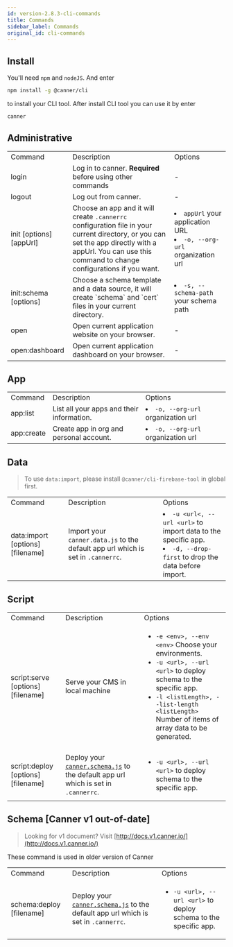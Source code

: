 ```yaml
---
id: version-2.8.3-cli-commands
title: Commands
sidebar_label: Commands
original_id: cli-commands
---
```


## Install

You'll need `npm` and `nodeJS`. And enter

```sh
npm install -g @canner/cli
```

to install your CLI tool. After install CLI tool you can use it by enter

```sh
canner
```

## Administrative

<table>
  <tr>
    <td>Command</td>
    <td>Description</td>
    <td>Options</td>
  </tr>
  <tr>
    <td>login</td>
    <td>
      Log in to canner. <b>Required</b> before using other commands
    </td>
    <td>-</td>
  </tr>
  <tr>
    <td>logout</td>
    <td>Log out from canner.</td>
    <td>-</td>
  </tr>
  <tr>
    <td>init [options] [appUrl]</td>
    <td>Choose an app and it will create <code>.cannerrc</code> configuration file in your current directory, or you can set the app directly with a appUrl. You can use this command to change configurations if you want.</td>
    <td>
      <li><code>appUrl</code>  your application URL</li>
      <li><code>-o, --org-url <org-url></code>   organization url</li>
    </td>
  </tr>
  <tr>
    <td>init:schema [options]</td>
    <td>Choose a schema template and a data source, it will create `schema` and `cert` files in your current directory.</td>
    <td>
      <li><code>-s, --schema-path <schema-path></code> your schema path</li>
    </td>
  </tr>
  <tr>
    <td>open</td>
    <td>Open current application website on your browser.</td>
    <td>-</td>
  </tr>
  <tr>
    <td>open:dashboard</td>
    <td>Open current application dashboard on your browser.</td>
    <td>-</td>
  </tr>
</table>

## App

<table>
  <tr>
    <td>Command</td>
    <td>Description</td>
    <td>Options</td>
  </tr>
  <tr>
    <td>app:list</td>
    <td>List all your apps and their information.</td>
    <td>
      <li><code>-o, --org-url <org-url></code>  organization url</li>
    </td>
  </tr>
  <tr>
    <td>app:create</td>
    <td>Create app in org and personal account.</td>
    <td>
      <li><code>-o, --org-url <org-url></code>  organization url</li>
    </td>
  </tr>
</table>

## Data
> To use `data:import`, please install `@canner/cli-firebase-tool` in global first.
> 
<table>
  <tr>
    <td>Command</td>
    <td>Description</td>
    <td>Options</td>
  </tr>
  <tr>
    <td>data:import [options] [filename]</td>
    <td>
      Import your <code>canner.data.js</code>  to the default app url which is set in <code>.cannerrc</code>.
    </td>
    <td>
      <li><code>-u &lt;url&lt;, --url &lt;url&gt;</code> to import data to the specific app.</li>
      <li><code>-d, --drop-first</code> to drop the data before import.</li>
    </td>
  </tr>
</table>

## Script

<table>
  <tr>
    <td>Command</td>
    <td>Description</td>
    <td>Options</td>
  </tr>
  <tr>
    <td>script:serve [options] [filename]</td>
    <td>
      Serve your CMS in local machine
    </td>
    <td>
      <ul>
        <li><code>-e &lt;env&gt;, --env &lt;env&gt;</code> Choose your environments.</li>
        <li><code>-u &lt;url&gt;, --url &lt;url&gt;</code> to deploy schema to the specific app.</li>
        <li><code>-l &lt;listLength&gt;, --list-length &lt;listLength&gt;</code> Number of items of array data to be generated.</li>
      </ul>
    </td>
  </tr>
  <tr>
    <td>script:deploy [options] [filename]</td>
    <td>
      Deploy your <a href="schema-overview"><code>canner.schema.js</code></a> to the default app url which is set in <code>.cannerrc</code>.
    </td>
    <td>
      <ul>
        <li><code>-u &lt;url&gt;, --url &lt;url&gt;</code> to deploy schema to the specific app.</li>
      </ul>
    </td>
  </tr>
</table>

## Schema [Canner v1 out-of-date]

> Looking for v1 document? Visit [http://docs.v1.canner.io/](http://docs.v1.canner.io/)

These command is used in older version of Canner

<table>
  <tr>
    <td>Command</td>
    <td>Description</td>
    <td>Options</td>
  </tr>
  <tr>
    <td>schema:deploy [filename]</td>
    <td>
      Deploy your <a href="#cannerschemajs"><code>canner.schema.js</code></a> to the default app url which is set in <code>.cannerrc</code>.
    </td>
    <td>
      <ul>
        <li><code>-u &lt;url&gt;, --url &lt;url&gt;</code> to deploy schema to the specific app.</li>
      </ul>
    </td>
  </tr>
</table>